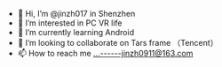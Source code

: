- 👋 Hi, I’m @jinzh017 in Shenzhen
- 👀 I’m interested in PC  VR  life
- 🌱 I’m currently learning Android
- 💞️ I’m looking to collaborate on   Tars frame （Tencent）
- 📫 How to reach me ...------jinzh0911@163.com

<!---
jinzh017/jinzh017 is a ✨ special ✨ repository because its `README.md` (this file) appears on your GitHub profile.
You can click the Preview link to take a look at your changes.
--->
